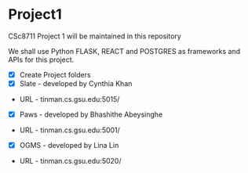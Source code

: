 # Project1
CSc8711 Project 1 will be maintained in this repository

We shall use Python FLASK, REACT and POSTGRES as frameworks and APIs for this project.

- [x] Create Project folders
- [X] Slate - developed by Cynthia Khan
* URL - tinman.cs.gsu.edu:5015/
- [X] Paws - developed by Bhashithe Abeysinghe
* URL - tinman.cs.gsu.edu:5001/
- [X] OGMS - developed by Lina Lin
* URL - tinman.cs.gsu.edu:5020/
